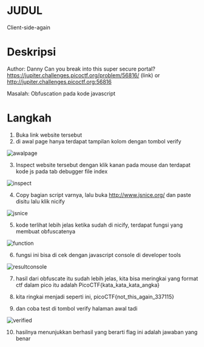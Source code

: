# JUDUL
Client-side-again

# Deskripsi
Author: Danny
Can you break into this super secure portal? https://jupiter.challenges.picoctf.org/problem/56816/ (link) or http://jupiter.challenges.picoctf.org:56816

Masalah: Obfuscation pada kode javascript

# Langkah
1. Buka link website tersebut
2. di awal page hanya terdapat tampilan kolom dengan tombol verify

![awalpage](https://github.com/user-attachments/assets/9083fefc-27c6-44b4-9d76-86d2d5c1efe9)

3. Inspect website tersebut dengan klik kanan pada mouse dan terdapat kode js pada tab debugger file index

![inspect](https://github.com/user-attachments/assets/055dbbf1-cc1a-4fe8-b47e-5d1c20931bea)


4. Copy bagian script varnya, lalu buka http://www.jsnice.org/ dan paste disitu lalu klik nicify

![jsnice](https://github.com/user-attachments/assets/4960e289-9f8b-4768-9a90-3d87608a6ee5)

5. kode terlihat lebih jelas ketika sudah di nicify, terdapat fungsi yang membuat obfuscatenya 

![function](https://github.com/user-attachments/assets/abdc0fb1-04f0-4257-9126-65431aa9cc9c)

6. fungsi ini bisa di cek dengan javascript console di developer tools

![resultconsole](https://github.com/user-attachments/assets/428edec0-9f34-44af-b575-8441d8e464ec)

7. hasil dari obfuscate itu sudah lebih jelas, kita bisa meringkai yang format ctf dalam pico itu adalah PicoCTF{kata_kata_kata_angka}

8. kita ringkai menjadi seperti ini, picoCTF{not_this_again_337115}
9. dan coba test di tombol verify halaman awal tadi

![verified](https://github.com/user-attachments/assets/5b66897f-146f-4367-a4c7-388c5c1a6db2)


10. hasilnya menunjukkan berhasil yang berarti flag ini adalah jawaban yang benar
